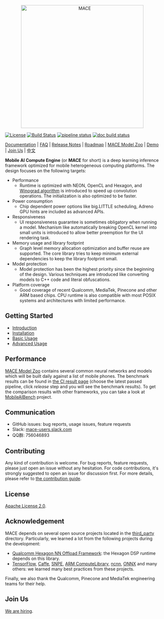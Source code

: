 <div align="center">
<img src="docs/mace-logo.png" width="400" alt="MACE" />
</div>


[![License](https://img.shields.io/badge/License-Apache%202.0-blue.svg)](LICENSE)
[![Build Status](https://travis-ci.org/XiaoMi/mace.svg?branch=master)](https://travis-ci.org/XiaoMi/mace)
[![pipeline status](https://gitlab.com/llhe/mace/badges/master/pipeline.svg)](https://gitlab.com/llhe/mace/pipelines)
[![doc build status](https://readthedocs.org/projects/mace/badge/?version=latest)](https://readthedocs.org/projects/mace/badge/?version=latest)

[Documentation](https://mace.readthedocs.io) |
[FAQ](https://mace.readthedocs.io/en/latest/faq.html) |
[Release Notes](RELEASE.md) |
[Roadmap](ROADMAP.md) |
[MACE Model Zoo](https://github.com/XiaoMi/mace-models) |
[Demo](mace/examples/android) |
[Join Us](JOBS.md) |
[中文](README_zh.md)

**Mobile AI Compute Engine** (or **MACE** for short) is a deep learning inference framework optimized for
mobile heterogeneous computing platforms. The design focuses on the following
targets:
* Performance
  * Runtime is optimized with NEON, OpenCL and Hexagon, and
    [Winograd algorithm](https://arxiv.org/abs/1509.09308) is introduced to
    speed up convolution operations. The initialization is also optimized to be faster.
* Power consumption
  * Chip dependent power options like big.LITTLE scheduling, Adreno GPU hints are
    included as advanced APIs.
* Responsiveness
  * UI responsiveness guarantee is sometimes obligatory when running a model.
    Mechanism like automatically breaking OpenCL kernel into small units is
    introduced to allow better preemption for the UI rendering task.
* Memory usage and library footprint
  * Graph level memory allocation optimization and buffer reuse are supported.
    The core library tries to keep minimum external dependencies to keep the
    library footprint small.
* Model protection
  * Model protection has been the highest priority since the beginning of 
    the design. Various techniques are introduced like converting models to C++
    code and literal obfuscations.
* Platform coverage
  * Good coverage of recent Qualcomm, MediaTek, Pinecone and other ARM based
    chips. CPU runtime is also compatible with most POSIX systems and
    architectures with limited performance.

## Getting Started
* [Introduction](https://mace.readthedocs.io/en/latest/introduction.html)
* [Installation](https://mace.readthedocs.io/en/latest/installation/env_requirement.html)
* [Basic Usage](https://mace.readthedocs.io/en/latest/user_guide/basic_usage.html)
* [Advanced Usage](https://mace.readthedocs.io/en/latest/user_guide/advanced_usage.html)

## Performance
[MACE Model Zoo](https://github.com/XiaoMi/mace-models) contains
several common neural networks and models which will be built daily against a list of mobile
phones. The benchmark results can be found in [the CI result page](https://gitlab.com/llhe/mace-models/pipelines)
(choose the latest passed pipeline, click *release* step and you will see the benchmark results).
To get the comparison results with other frameworks, you can take a look at
[MobileAIBench](https://github.com/XiaoMi/mobile-ai-bench) project.

## Communication
* GitHub issues: bug reports, usage issues, feature requests
* Slack: [mace-users.slack.com](https://join.slack.com/t/mace-users/shared_invite/enQtMzkzNjM3MzMxODYwLTAyZTAzMzQyNjc0ZGI5YjU3MjI1N2Q2OWI1ODgwZjAwOWVlNzFlMjFmMTgwYzhjNzU4MDMwZWQ1MjhiM2Y4OTE)
* QQ群: 756046893

## Contributing
Any kind of contribution is welcome. For bug reports, feature requests,
please just open an issue without any hesitation. For code contributions, it's
strongly suggested to open an issue for discussion first. For more details,
please refer to [the contribution guide](https://mace.readthedocs.io/en/latest/development/contributing.html).

## License
[Apache License 2.0](LICENSE).

## Acknowledgement
MACE depends on several open source projects located in the
[third_party](third_party) directory. Particularly, we learned a lot from
the following projects during the development:
* [Qualcomm Hexagon NN Offload Framework](https://developer.qualcomm.com/software/hexagon-dsp-sdk): the Hexagon DSP runtime
  depends on this library.
* [TensorFlow](https://github.com/tensorflow/tensorflow),
  [Caffe](https://github.com/BVLC/caffe),
  [SNPE](https://developer.qualcomm.com/software/snapdragon-neural-processing-engine-ai),
  [ARM ComputeLibrary](https://github.com/ARM-software/ComputeLibrary),
  [ncnn](https://github.com/Tencent/ncnn),
  [ONNX](https://github.com/onnx/onnx) and many others: we learned many best
  practices from these projects.

Finally, we also thank the Qualcomm, Pinecone and MediaTek engineering teams for
their help.

## Join Us
[We are hiring](JOBS.md).
